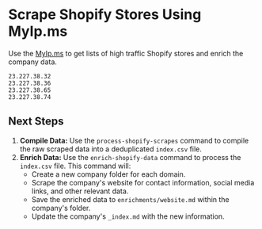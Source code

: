 # Scrape Shopify Stores Using MyIp.ms

Use the [MyIp.ms](https://myip.ms/info/whois/23.227.38.74) to get lists of high traffic Shopify stores and enrich the company data.

```
23.227.38.32
23.227.38.36
23.227.38.65
23.227.38.74
```

## Next Steps

1.  **Compile Data:** Use the `process-shopify-scrapes` command to compile the raw scraped data into a deduplicated `index.csv` file.
2.  **Enrich Data:** Use the `enrich-shopify-data` command to process the `index.csv` file. This command will:
    *   Create a new company folder for each domain.
    *   Scrape the company's website for contact information, social media links, and other relevant data.
    *   Save the enriched data to `enrichments/website.md` within the company's folder.
    *   Update the company's `_index.md` with the new information.